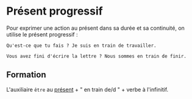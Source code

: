 # Présent progressif

Pour exprimer une action au présent dans sa durée et sa continuité, on utilise le présent progressif :

```text
Qu'est-ce que tu fais ? Je suis en train de travailler.

Vous avez fini d'écrire la lettre ? Nous sommes en train de finir.
```

## Formation

L'auxiliaire `être` au [présent](présent%20de%20l'indicatif.md) + " en train de/d " + verbe à l'infinitif.
